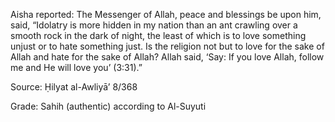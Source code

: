 Aisha reported: The Messenger of Allah, peace and blessings be upon him, said, “Idolatry is more hidden in my nation than an ant crawling over a smooth rock in the dark of night, the least of which is to love something unjust or to hate something just. Is the religion not but to love for the sake of Allah and hate for the sake of Allah? Allah said, ‘Say: If you love Allah, follow me and He will love you’ (3:31).”

Source: Ḥilyat al-Awliyā’ 8/368

Grade: Sahih (authentic) according to Al-Suyuti
